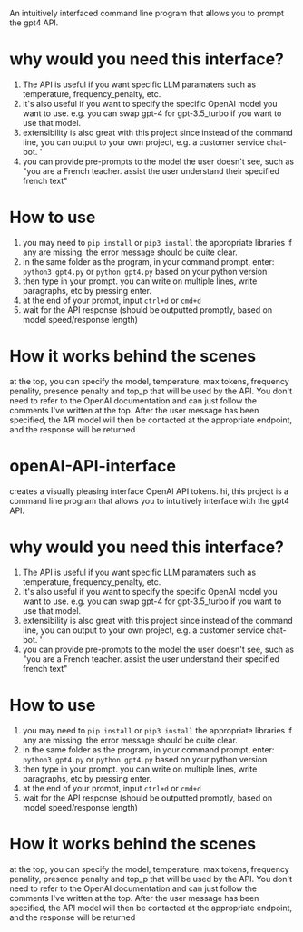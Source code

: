 An intuitively interfaced command line program that allows you to prompt the gpt4 API.

# why would you need this interface?
1. The API is useful if you want specific LLM paramaters such as temperature, frequency_penalty, etc.
2. it's also useful if you want to specify the specific OpenAI model you want to use. e.g. you can swap gpt-4 for gpt-3.5_turbo if you want to use that model.
4. extensibility is also great with this project since instead of the command line, you can output to your own project, e.g. a customer service chat-bot. '
5. you can provide pre-prompts to the model the user doesn't see, such as "you are a French teacher. assist the user understand their specified french text"

# How to use
1. you may need to `pip install` or `pip3 install` the appropriate libraries if any are missing. the error message should be quite clear.
2. in the same folder as the program, in your command prompt, enter: `python3 gpt4.py` or `python gpt4.py` based on your python version
3. then type in your prompt. you can write on multiple lines, write paragraphs, etc by pressing enter.
4. at the end of your prompt, input `ctrl+d` or `cmd+d`
5. wait for the API response (should be outputted promptly, based on model speed/response length)

# How it works behind the scenes
at the top, you can specify the model, temperature, max tokens, frequency penality, presence penalty and top_p that will be used by the API. 
You don't need to refer to the OpenAI documentation and can just follow the comments I've written at the top.
After the user message has been specified, the API model will then be contacted at the appropriate endpoint, and the response will be returned
# openAI-API-interface
creates a visually pleasing interface OpenAI API tokens.
hi, this project is a command line program that allows you to intuitively interface with the gpt4 API.

# why would you need this interface?
1. The API is useful if you want specific LLM paramaters such as temperature, frequency_penalty, etc.
2. it's also useful if you want to specify the specific OpenAI model you want to use. e.g. you can swap gpt-4 for gpt-3.5_turbo if you want to use that model.
4. extensibility is also great with this project since instead of the command line, you can output to your own project, e.g. a customer service chat-bot. '
5. you can provide pre-prompts to the model the user doesn't see, such as "you are a French teacher. assist the user understand their specified french text"

# How to use
1. you may need to `pip install` or `pip3 install` the appropriate libraries if any are missing. the error message should be quite clear.
2. in the same folder as the program, in your command prompt, enter: `python3 gpt4.py` or `python gpt4.py` based on your python version
3. then type in your prompt. you can write on multiple lines, write paragraphs, etc by pressing enter.
4. at the end of your prompt, input `ctrl+d` or `cmd+d`
5. wait for the API response (should be outputted promptly, based on model speed/response length)

# How it works behind the scenes
at the top, you can specify the model, temperature, max tokens, frequency penality, presence penalty and top_p that will be used by the API. 
You don't need to refer to the OpenAI documentation and can just follow the comments I've written at the top.
After the user message has been specified, the API model will then be contacted at the appropriate endpoint, and the response will be returned
